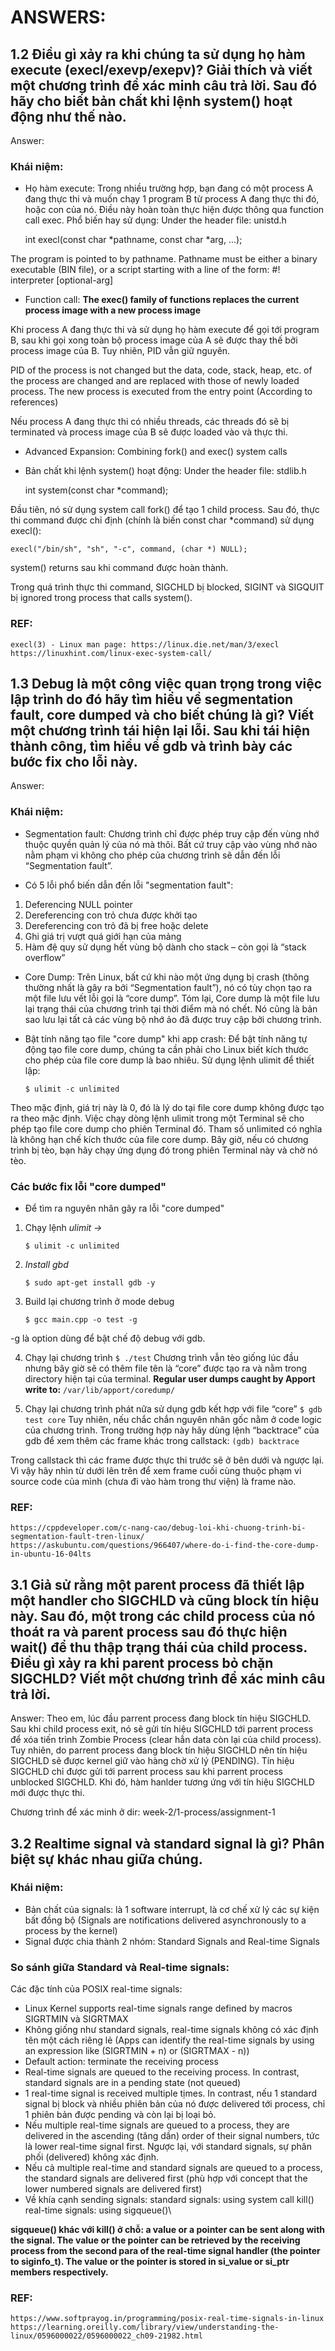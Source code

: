 # ANSWERS:

## 1.2 Điều gì xảy ra khi chúng ta sử dụng họ hàm execute (execl/exevp/exepv)? Giải thích và viết một chương trình để xác minh câu trả lời. Sau đó hãy cho biết bản chất khi lệnh system() hoạt động như thế nào.

Answer:

### Khái niệm:

* Họ hàm execute: 
Trong nhiều trường hợp, bạn đang có một process A đang thực thi và muốn chạy 1 program B từ process A đang thực thi đó, hoặc con của nó. Điều này hoàn toàn thực hiện được thông qua function call exec.
Phổ biến hay sử dụng:
    Under the header file: unistd.h

    int execl(const char *pathname, const char *arg, ...);

The program is pointed to by pathname. Pathname must be either a binary executable (BIN file), or a script starting with a line of the form: #! interpreter [optional-arg]

* Function call: **The exec() family of functions replaces the current process image with a new process image**

Khi process A đang thực thi và sử dụng họ hàm execute để gọi tới program B, sau khi gọi xong toàn bộ process image của A sẽ được thay thế bởi process image của B. Tuy nhiên, PID vẫn giữ nguyên.

PID of the process is not changed but the data, code, stack, heap, etc. of the process are changed and are replaced with those of newly loaded process. The new process is executed from the entry point (According to references)

Nếu process A đang thực thi có nhiều threads, các threads đó sẽ bị terminated và process image của B sẽ được loaded vào và thực thi. 

* Advanced Expansion: Combining fork() and exec() system calls

* Bản chất khi lệnh system() hoạt động:
    Under the header file: stdlib.h

    int system(const char *command);

Đầu tiên, nó sử dụng system call fork() để tạo 1 child process. Sau đó, thực thi command được chỉ định (chính là biến const char *command) sử dụng execl():

    execl("/bin/sh", "sh", "-c", command, (char *) NULL);

system() returns sau khi command được hoàn thành.

Trong quá trình thực thi command, SIGCHLD bị blocked, SIGINT và SIGQUIT bị ignored trong process that calls system().

### REF: 
    execl(3) - Linux man page: https://linux.die.net/man/3/execl
    https://linuxhint.com/linux-exec-system-call/

## 1.3 Debug là một công việc quan trọng trong việc lập trình do đó hãy tìm hiểu về segmentation fault, core dumped và cho biết chúng là gì? Viết một chương trình tái hiện lại lỗi. Sau khi tái hiện thành công, tìm hiểu về gdb và trình bày các bước fix cho lỗi này.

Answer:

### Khái niệm: 
* Segmentation fault: Chương trình chỉ được phép truy cập đến vùng nhớ thuộc quyền quản lý của nó mà thôi. Bất cứ truy cập vào vùng nhớ nào nằm phạm vi không cho phép của chương trình sẽ dẫn đến lỗi “Segmentation fault”.

* Có 5 lỗi phổ biến dẫn đến lỗi "segmentation fault":
1. Deferencing NULL pointer
2. Dereferencing con trỏ chưa được khởi tạo
3. Dereferencing con trỏ đã bị free hoặc delete
4. Ghi giá trị vượt quá giới hạn của mảng
5. Hàm đệ quy sử dụng hết vùng bộ dành cho stack – còn gọi là “stack overflow”
 
* Core Dump: Trên Linux, bất cứ khi nào một ứng dụng bị crash (thông thường nhất là gây ra bởi “Segmentation fault”), nó có tùy chọn tạo ra một file lưu vết lỗi gọi là “core dump”.
Tóm lại, Core dump là một file lưu lại trạng thái của chương trình tại thời điểm mà nó chết. Nó cũng là bản sao lưu lại tất cả các vùng bộ nhớ ảo đã được truy cập bởi chương trình.

* Bật tính năng tạo file "core dump" khi app crash:
Để bật tính năng tự động tạo file core dump, chúng ta cần phải cho Linux biết kích thước cho phép của file core dump là bao nhiêu. Sử dụng lệnh ulimit để thiết lập:

    `$ ulimit -c unlimited`

Theo mặc định, giá trị này là 0, đó là lý do tại file core dump không được tạo ra theo mặc định. Việc chạy dòng lệnh ulimit trong một Terminal sẽ cho phép tạo file core dump cho phiên Terminal đó. Tham số unlimited có nghĩa là không hạn chế kích thước của file core dump. Bây giờ, nếu có chương trình bị tèo, bạn hãy chạy ứng dụng đó trong phiên Terminal này và chờ nó tèo.

### Các bước fix lỗi "core dumped"
* Để tìm ra nguyên nhân gây ra lỗi "core dumped"
1. Chạy lệnh *ulimit ->*

    `$ ulimit -c unlimited`

2. *Install gbd*

    `$ sudo apt-get install gdb -y`

3. Build lại chương trình ở mode debug

    `$ gcc main.cpp -o test -g`

-g là option dùng để bật chế độ debug với gdb.

4. Chạy lại chương trình 
    `$ ./test`
Chương trình vẫn tèo giống lúc đầu nhưng bây giờ sẽ có thêm file tên là “core” được tạo ra và nằm trong directory hiện tại của terminal.
**Regular user dumps caught by Apport write to:**
    `/var/lib/apport/coredump/`

5. Chạy lại chương trình phát nữa sử dụng gdb kết hợp với file “core”
    `$ gdb test core`
Tuy nhiên, nếu chắc chắn nguyên nhân gốc nằm ở code logic của chương trình. Trong trường hợp này hãy dùng lệnh “backtrace” của gdb để xem thêm các frame khác trong callstack:
    `(gdb) backtrace`

Trong callstack thì các frame được thực thi trước sẽ ở bên dưới và ngược lại. Vì vậy hãy nhìn từ dưới lên trên để xem frame cuối cùng thuộc phạm vi source code của mình (chưa đi vào hàm trong thư viện) là frame nào.

### REF:
    https://cppdeveloper.com/c-nang-cao/debug-loi-khi-chuong-trinh-bi-segmentation-fault-tren-linux/
    https://askubuntu.com/questions/966407/where-do-i-find-the-core-dump-in-ubuntu-16-04lts

## 3.1 Giả sử rằng một parent process đã thiết lập một handler cho SIGCHLD và cũng block tín hiệu này. Sau đó, một trong các child process của nó thoát ra và parent process sau đó thực hiện wait() để thu thập trạng thái của child process. Điều gì xảy ra khi parent process bỏ chặn SIGCHLD?  Viết một chương trình để xác minh câu trả lời. 

Answer: Theo em, lúc đầu parrent process đang block tín hiệu SIGCHLD. Sau khi child process exit, nó sẽ gửi tín hiệu SIGCHLD tới parrent process để xóa tiến trình Zombie Process (clear hẳn data còn lại của child process). Tuy nhiên, do parrent process đang block tín hiệu SIGCHLD nên tín hiệu SIGCHLD sẽ được kernel giữ vào hàng chờ xử lý (PENDING). Tín hiệu SIGCHLD chỉ được gửi tới parrent process sau khi parrent process unblocked SIGCHLD. Khi đó, hàm hanlder tương ứng với tín hiệu SIGCHLD mới được thực thi.

Chương trình để xác minh ở dir: week-2/1-process/assignment-1

## 3.2 Realtime signal và standard signal là gì? Phân biệt sự khác nhau giữa chúng.

### Khái niệm: 
* Bản chất của signals: là 1 software interrupt, là cơ chế xử lý các sự kiện bất đồng bộ
(Signals are notifications delivered asynchronously to a process by the kernel)
* Signal được chia thành 2 nhóm: Standard Signals and Real-time Signals

### So sánh giữa Standard và Real-time signals:
Các đặc tính của POSIX real-time signals:
* Linux Kernel supports real-time signals range defined by macros SIGRTMIN và SIGRTMAX
* Không giống như standard signals, real-time signals không có xác định tên một cách riêng lẻ (Apps can identify the real-time signals by using an expression like (SIGRTMIN + n) or (SIGRTMAX - n))
* Default action: terminate the receiving process
* Real-time signals are queued to the receiving process. In contrast, standard signals are in a pending state (not queued)
* 1 real-time signal is received multiple tịmes. In contrast, nếu 1 standard signal bị block và nhiều phiên bản của nó được delivered tới process, chỉ 1 phiên bản được pending và còn lại bị loại bỏ.
* Nếu multiple real-time signals are queued to a process, they are delivered in the ascending (tăng dần) order of their signal numbers, tức là lower real-time signal first. Ngược lại, với standard signals, sự phân phối (delivered) không xác định.
* Nếu cả multiple real-time and standard signals are queued to a process, the standard signals are delivered first (phù hợp với concept that the lower numbered signals are delivered first)
* Về khía cạnh sending signals:
    standard signals: using system call kill()
    real-time signals: using sigqueue()\
    
**sigqueue() khác với kill() ở chỗ: a value or a pointer can be sent along with the signal. The value or the pointer can be retrieved by the receiving process from the second para of the real-time signal handler (the pointer to siginfo_t). The value or the pointer is stored in si_value or si_ptr members respectively.**

### REF: 
    https://www.softprayog.in/programming/posix-real-time-signals-in-linux
    https://learning.oreilly.com/library/view/understanding-the-linux/0596000022/0596000022_ch09-21982.html